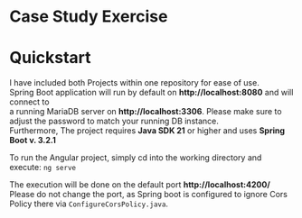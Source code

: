# Case Study Exercise

# Quickstart

I have included both Projects within one repository for ease of use. \
Spring Boot application will run by default on **http://localhost:8080** and will connect to \
a running MariaDB server on **http://localhost:3306**. Please make sure to adjust the password to match your running DB instance. \
Furthermore, The project requires **Java SDK 21** or higher and uses **Spring Boot v. 3.2.1**

To run the Angular project, simply cd into the working directory and execute: 
``ng serve``

The execution will be done on the default port **http://localhost:4200/**
Please do not change the port, as Spring boot is configured to ignore Cors Policy there via `ConfigureCorsPolicy.java`.

